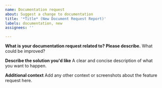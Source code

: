 ```yaml
---
name: Documentation request
about: Suggest a change to documentation
title: '*Title* (New Document Request Report)'
labels: documentation, new
assignees: ''

---
```



**What is your documentation request related to? Please describe.**
What could be improved?

**Describe the solution you'd like**
A clear and concise description of what you want to happen.

**Additional context**
Add any other context or screenshots about the feature request here.
